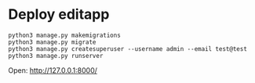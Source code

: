 # Deploy editapp

```
python3 manage.py makemigrations
python3 manage.py migrate
python3 manage.py createsuperuser --username admin --email test@test
python3 manage.py runserver
```

Open: http://127.0.0.1:8000/
